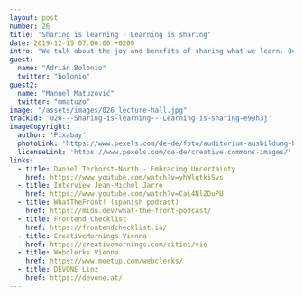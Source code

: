 ```yaml
---
layout: post
number: 26
title: 'Sharing is learning - Learning is sharing'
date: 2019-12-15 07:00:00 +0200
intro: "We talk about the joy and benefits of sharing what we learn. Be it in blog posts, talks, just Twitter messages, or other ways."
guest:
  name: "Adrián Bolonio"
  twitter: "bolonio"
guest2:
  name: "Manuel Matuzović"
  twitter: "mmatuzo"
image: "/assets/images/026_lecture-hall.jpg"
trackId: '026---Sharing-is-learning---Learning-is-sharing-e99h3j'
imageCopyright:
  author: 'Pixabay'
  photoLink: 'https://www.pexels.com/de-de/foto/auditorium-ausbildung-banke-bildung-207691/'
  licenseLink: 'https://www.pexels.com/de-de/creative-commons-images/'
links:
  - title: Daniel Terhorst-North - Embracing Uncertainty
    href: https://www.youtube.com/watch?v=yhWlqtkiSvs
  - title: Interview Jean-Michel Jarre
    href: https://www.youtube.com/watch?v=Cai4NlZDuPU
  - title: WhatTheFront! (spanish podcast)
    href: https://midu.dev/what-the-front-podcast/
  - title: Frontend Checklist
    href: https://frontendchecklist.io/
  - title: CreativeMornings Vienna
    href: https://creativemornings.com/cities/vie
  - title: Webclerks Vienna
    href: https://www.meetup.com/webclerks/
  - title: DEVONE Linz
    href: https://devone.at/
---
```

